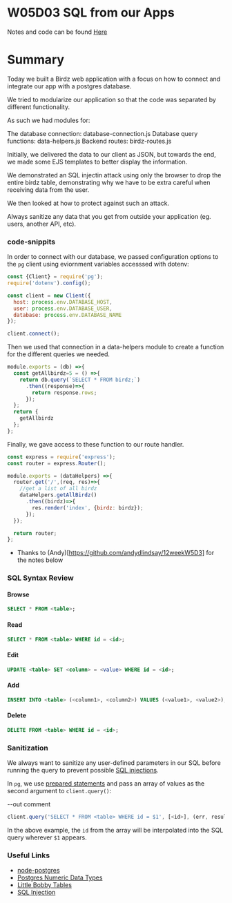 # W05D03 SQL from our Apps

Notes and code can be found [Here](https://github.com/tborsa/lectures/tree/master/week5/day3)

# Summary 

Today we built a Birdz web application with a focus on how to connect and integrate our app with a postgres database.

We tried to modularize our application so that the code was separated by different functionality. 

As such we had modules for:

The database connection: database-connection.js
Database query functions: data-helpers.js
Backend routes: birdz-routes.js

Initially, we delivered the data to our client as JSON, but towards the end, we made some EJS templates to better display the information.

We demonstrated an SQL injectin attack using only the browser to drop the entire birdz table, demonstrating why we have to be extra careful when receiving data from the user.

We then looked at how to protect against such an attack.

Always sanitize any data that you get from outside your application (eg. users, another API, etc).

### code-snippits

In order to connect with our database, we passed configuration options to the `pg` client using eviornment variables accesssed with dotenv:

```js
const {Client} = require('pg');
require('dotenv').config();

const client = new Client({
  host: process.env.DATABASE_HOST,
  user: process.env.DATABASE_USER,
  database: process.env.DATABASE_NAME
});

client.connect();
```

Then we used that connection in a data-helpers module to create a function for the different queries we needed.

```js
module.exports = (db) =>{
  const getAllbirdz=5 = () =>{
    return db.query(`SELECT * FROM birdz;`)
      .then((response)=>{
        return response.rows;
      });
  };
  return {
    getAllbirdz
  };
};
```

Finally, we gave access to these function to our route handler.

```js
const express = require('express');
const router = express.Router();

module.exports = (dataHelpers) =>{
  router.get('/',(req, res)=>{
    //get a list of all birdz
    dataHelpers.getAllBirdz()
      .then((birdz)=>{
        res.render('index', {birdz: birdz});
      });
  });

  return router;
};
```


* Thanks to (Andy)[https://github.com/andydlindsay/12weekW5D3] for the notes below


### SQL Syntax Review

#### Browse

```sql
SELECT * FROM <table>;
```

#### Read

```sql
SELECT * FROM <table> WHERE id = <id>;
```

#### Edit

```sql
UPDATE <table> SET <column> = <value> WHERE id = <id>;
```

#### Add

```sql
INSERT INTO <table> (<column1>, <column2>) VALUES (<value1>, <value2>);
```

#### Delete

```sql
DELETE FROM <table> WHERE id = <id>;
```

### Sanitization

We always want to sanitize any user-defined parameters in our SQL before running the query to prevent possible [SQL injections](https://en.wikipedia.org/wiki/SQL_injection).

In `pg`, we use [prepared statements](https://en.wikipedia.org/wiki/Prepared_statement) and pass an array of values as the second argument to `client.query()`:

--out comment

```js
client.query('SELECT * FROM <table> WHERE id = $1', [<id>], (err, result) => console.log(err, result));
```

In the above example, the `id` from the array will be interpolated into the SQL query wherever `$1` appears.

### Useful Links
* [node-postgres](https://node-postgres.com/)
* [Postgres Numeric Data Types](https://www.postgresql.org/docs/11/datatype-numeric.html)
* [Little Bobby Tables](https://xkcd.com/327/)
* [SQL Injection](https://en.wikipedia.org/wiki/SQL_injection)

